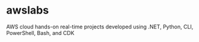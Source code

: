 # awslabs
AWS cloud hands-on real-time projects developed using .NET, Python, CLI, PowerShell, Bash, and CDK
